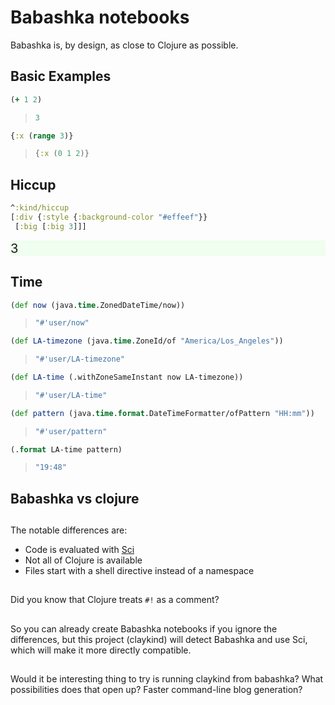 <style>
.sourceCode:has(.printedClojure) {
  background-color: transparent;
  border-style: none;
}

.kind_map {
  background:            lightgreen;
  display:               grid;
  grid-template-columns: repeat(2, auto);
  justify-content:       center;
  text-align:            right;
  border: solid 1px black;
  border-radius: 10px;
}

.kind_vector {
  background:            lightblue;
  display:               grid;
  grid-template-columns: repeat(1, auto);
  align-items:           center;
  justify-content:       center;
  text-align:            center;
  border:                solid 2px black;
  padding:               10px;
}

.kind_set {
  background:            lightyellow;
  display:               grid;
  grid-template-columns: repeat(auto-fit, minmax(auto, max-content));
  align-items:           center;
  justify-content:       center;
  text-align:            center;
  border:                solid 1px black;
}

.kind_seq {
  background:            bisque;
  display:               grid;
  grid-template-columns: repeat(auto-fit, minmax(auto, max-content));
  align-items:           center;
  justify-content:       center;
  text-align:            center;
  border:                solid 1px black;
}
</style>

<script src="https://cdn.jsdelivr.net/npm/vega@5" type="text/javascript"></script><script src="https://cdn.jsdelivr.net/npm/vega-lite@5" type="text/javascript"></script><script src="https://cdn.jsdelivr.net/npm/vega-embed@6" type="text/javascript"></script><script src="https://unpkg.com/react@18/umd/react.production.min.js" type="text/javascript"></script><script src="https://unpkg.com/react-dom@18/umd/react-dom.production.min.js" type="text/javascript"></script><script src="https://scicloj.github.io/scittle/js/scittle.js" type="text/javascript"></script><script src="https://scicloj.github.io/scittle/js/scittle.reagent.js" type="text/javascript"></script><script src="/js/portal-main.js" type="text/javascript"></script>
<script type="application/x-scittle">(ns main
                      (:require [reagent.core :as r]
                                [reagent.dom :as dom]))</script>

# Babashka notebooks

Babashka is, by design, as close to Clojure as possible.

## Basic Examples

```clojure
(+ 1 2)
```

> ```clojure
> 3
> ```

```clojure
{:x (range 3)}
```

> ```clojure
> {:x (0 1 2)}
> ```

## Hiccup

```clojure
^:kind/hiccup
[:div {:style {:background-color "#effeef"}}
 [:big [:big 3]]]
```

<div style="background-color:#effeef;"><big><big>3</big></big></div>

## Time

```clojure
(def now (java.time.ZonedDateTime/now))
```

> ```clojure
> "#'user/now"
> ```

```clojure
(def LA-timezone (java.time.ZoneId/of "America/Los_Angeles"))
```

> ```clojure
> "#'user/LA-timezone"
> ```

```clojure
(def LA-time (.withZoneSameInstant now LA-timezone))
```

> ```clojure
> "#'user/LA-time"
> ```

```clojure
(def pattern (java.time.format.DateTimeFormatter/ofPattern "HH:mm"))
```

> ```clojure
> "#'user/pattern"
> ```

```clojure
(.format LA-time pattern)
```

> ```clojure
> "19:48"
> ```

## Babashka vs clojure

##

The notable differences are:

* Code is evaluated with [Sci](https://github.com/babashka/SCI)
* Not all of Clojure is available
* Files start with a shell directive instead of a namespace

##

Did you know that Clojure treats `#!` as a comment?

##

So you can already create Babashka notebooks if you ignore the differences,
but this project (claykind) will detect Babashka and use Sci,
which will make it more directly compatible.

##

Would it be interesting thing to try is running claykind from babashka?
What possibilities does that open up?
Faster command-line blog generation?
